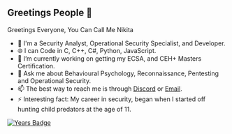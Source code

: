 
 ## Greetings People 👋
 Greetings Everyone, You Can Call Me Nikita
- 🔭 I'm a Security Analyst, Operational Security Specialist, and Developer.
- 🌐 I can Code in C, C++, C#, Python, JavaScript.
- 🌱 I’m currently working on getting my ECSA, and CEH+ Masters Certification.
- 💬 Ask me about Behavioural Psychology, Reconnaissance, Pentesting and Operational Security.
- 📫 The best way to reach me is through [Discord](https://discord.gg/XhTFwBpm) or [Email](mailto://therealrussianspy@protonmail.com).
- ⚡ Interesting fact: My career in security, began when I started off hunting child predators at the age of 11.

[![Years Badge](https://badges.pufler.dev/years/FueledAmp)](https://badges.pufler.dev/years/{FueledAmp})
